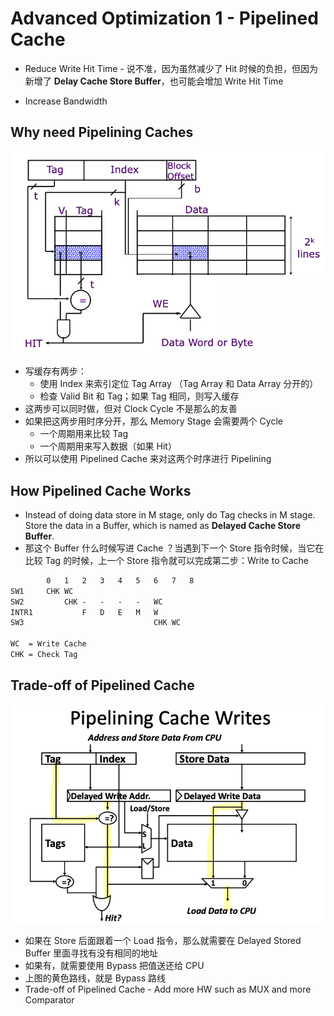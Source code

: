 # Advanced Optimization 1 - Pipelined Cache

+ Reduce Write Hit Time - 说不准，因为虽然减少了 Hit 时候的负担，但因为新增了 **Delay Cache Store Buffer**，也可能会增加 Write Hit Time

+ Increase Bandwidth

## Why need Pipelining Caches

![Process of Write to Cache](https://raw.githubusercontent.com/sean25xiao/yxiaoNotes-pic/main/Process%20of%20Write%20to%20Cache.png)

+ 写缓存有两步：
	+ 使用 Index 来索引定位 Tag Array （Tag Array 和 Data Array 分开的）
	+ 检查 Valid Bit 和 Tag；如果 Tag 相同，则写入缓存
+ 这两步可以同时做，但对 Clock Cycle 不是那么的友善
+ 如果把这两步用时序分开，那么 Memory Stage 会需要两个 Cycle
	+ 一个周期用来比较 Tag
	+ 一个周期用来写入数据（如果 Hit）
+ 所以可以使用 Pipelined Cache 来对这两个时序进行 Pipelining

## How Pipelined Cache Works

+ Instead of doing data store in M stage, only do Tag checks in M stage. Store the data in a Buffer, which is named as **Delayed Cache Store Buffer**.
+ 那这个 Buffer 什么时候写进 Cache ？当遇到下一个 Store 指令时候，当它在比较 Tag 的时候，上一个 Store 指令就可以完成第二步：Write to Cache

```tex
        0   1   2   3   4   5   6   7   8  
SW1     CHK WC
SW2         CHK -   -   -   -   WC
INTR1           F   D   E   M   W
SW3                             CHK WC

WC  = Write Cache
CHK = Check Tag
```

## Trade-off of Pipelined Cache

![Pipelined Cache More HW](https://raw.githubusercontent.com/sean25xiao/yxiaoNotes-pic/main/Pipelined%20Cache%20More%20HW.png)

+ 如果在 Store 后面跟着一个 Load 指令，那么就需要在 Delayed Stored Buffer 里面寻找有没有相同的地址
+ 如果有，就需要使用 Bypass 把值送还给 CPU
+ 上图的黄色路线，就是 Bypass 路线
+ Trade-off of Pipelined Cache - Add more HW such as MUX and more Comparator